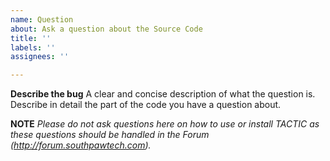 ```yaml
---
name: Question
about: Ask a question about the Source Code
title: ''
labels: ''
assignees: ''

---
```


**Describe the bug**
A clear and concise description of what the question is.  Describe in detail the part of the code you have a question about. 

**NOTE**
*Please do not ask questions here on how to use or install TACTIC as these questions should be handled in the Forum (http://forum.southpawtech.com).*
